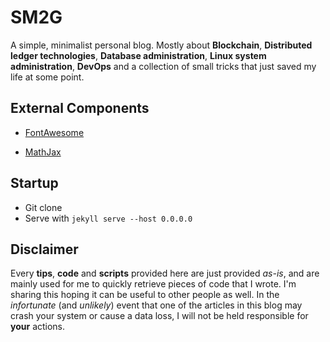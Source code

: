 # SM2G

A simple, minimalist personal blog. Mostly about **Blockchain**, **Distributed ledger technologies**, **Database administration**, **Linux system administration**, **DevOps** and a collection of small tricks that just saved my life at some point.

## External Components

* [FontAwesome](https://fontawesome.io/)

* [MathJax](https://www.mathjax.org/)

## Startup
* Git clone
* Serve with `jekyll serve --host 0.0.0.0`


## Disclaimer

Every **tips**, **code** and **scripts** provided here are just provided *as-is*, and are mainly used for me to quickly retrieve pieces of code that I wrote. I'm sharing this hoping it can be useful to other people as well. In the *infortunate* (and *unlikely*) event that one of the articles in this blog may crash your system or cause a data loss, I will not be held responsible for **your** actions.
